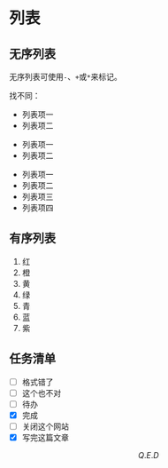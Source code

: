 # 列表

## 无序列表

无序列表可使用`-`、`+`或`*`来标记。

找不同：

- 列表项一
- 列表项二

+ 列表项一
+ 列表项二

* 列表项一
* 列表项二
* 列表项三
* 列表项四

## 有序列表

1. 红
2. 橙
3. 黄
4. 绿
5. 青
6. 蓝
7. 紫


## 任务清单

- [ ] 格式错了
- [ ] 这个也不对
- [ ] 待办
- [x] 完成
- [ ] 关闭这个网站
- [x] 写完这篇文章

$$ Q.E.D $$
